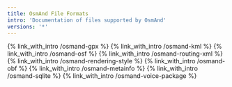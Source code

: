 ```yaml
---
title: OsmAnd File Formats
intro: 'Documentation of files supported by OsmAnd'
versions: '*'
---
```


{% link_with_intro /osmand-gpx %}
{% link_with_intro /osmand-kml %}
{% link_with_intro /osmand-osf %}
{% link_with_intro /osmand-routing-xml %}
{% link_with_intro /osmand-rendering-style %}
{% link_with_intro /osmand-obf %}
{% link_with_intro /osmand-metainfo %}
{% link_with_intro /osmand-sqlite %}
{% link_with_intro /osmand-voice-package %}
